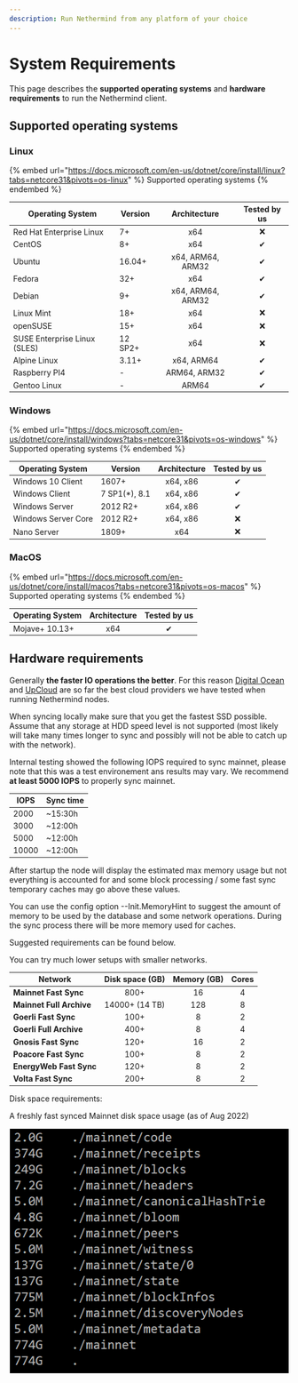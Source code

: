 ```yaml
---
description: Run Nethermind from any platform of your choice
---
```


# System Requirements

This page describes the **supported operating systems** and **hardware requirements** to run the Nethermind client.&#x20;

## Supported operating systems

### Linux

{% embed url="https://docs.microsoft.com/en-us/dotnet/core/install/linux?tabs=netcore31&pivots=os-linux" %}
Supported operating systems
{% endembed %}

| Operating System             | Version |    Architecture   | Tested by us |
| ---------------------------- | ------- | :---------------: | :----------: |
| Red Hat Enterprise Linux     | 7+      |        x64        |       ❌      |
| CentOS                       | 8+      |        x64        |       ✔      |
| Ubuntu                       | 16.04+  | x64, ARM64, ARM32 |       ✔      |
| Fedora                       | 32+     |        x64        |       ✔      |
| Debian                       | 9+      | x64, ARM64, ARM32 |       ✔      |
| Linux Mint                   | 18+     |        x64        |       ❌      |
| openSUSE                     | 15+     |        x64        |       ❌      |
| SUSE Enterprise Linux (SLES) | 12 SP2+ |        x64        |       ❌      |
| Alpine Linux                 | 3.11+   |     x64, ARM64    |       ✔      |
| Raspberry PI4                | -       |    ARM64, ARM32   |       ✔      |
| Gentoo Linux                 | -       |       ARM64       |       ✔      |

### Windows

{% embed url="https://docs.microsoft.com/en-us/dotnet/core/install/windows?tabs=netcore31&pivots=os-windows" %}
Supported operating systems
{% endembed %}

| Operating System    | Version        | Architecture | Tested by us |
| ------------------- | -------------- | :----------: | :----------: |
| Windows 10 Client   | 1607+          |   x64, x86   |       ✔      |
| Windows Client      | 7 SP1(\*), 8.1 |   x64, x86   |       ✔      |
| Windows Server      | 2012 R2+       |   x64, x86   |       ✔      |
| Windows Server Core | 2012 R2+       |   x64, x86   |       ❌      |
| Nano Server         | 1809+          |      x64     |       ❌      |

### MacOS

{% embed url="https://docs.microsoft.com/en-us/dotnet/core/install/macos?tabs=netcore31&pivots=os-macos" %}
Supported operating systems
{% endembed %}

| Operating System | Architect**ure** | **Tested by us** |
| ---------------- | :--------------: | :--------------: |
| Mojave+ 10.13+   |        x64       |         ✔        |

## Hardware requirements

Generally **the faster IO operations the better**. For this reason [Digital Ocean](https://www.digitalocean.com/) and [UpCloud](https://upcloud.com/) are so far the best cloud providers we have tested when running Nethermind nodes.

When syncing locally make sure that you get the fastest SSD possible. Assume that any storage at HDD speed level is not supported (most likely will take many times longer to sync and possibly will not be able to catch up with the network).

Internal testing showed the following IOPS required to sync mainnet, please note that this was a test environement ans results may vary. We recommend **at least 5000 IOPS** to properly sync mainnet. &#x20;

| IOPS  | Sync time |
| ----- | --------- |
| 2000  | \~15:30h  |
| 3000  | \~12:00h  |
| 5000  | \~12:00h  |
| 10000 | \~12:00h  |

After startup the node will display the estimated max memory usage but not everything is accounted for and some block processing / some fast sync temporary caches may go above these values.

You can use the config option --Init.MemoryHint to suggest the amount of memory to be used by the database and some network operations. During the sync process there will be more memory used for caches.

Suggested requirements can be found below.

You can try much lower setups with smaller networks.

| Network                  | Disk space (GB) | Memory (GB) | Cores |
| ------------------------ | :-------------: | :---------: | :---: |
| **Mainnet Fast Sync**    |       800+      |      16     |   4   |
| **Mainnet Full Archive** |  14000+ (14 TB) |     128     |   8   |
| **Goerli Fast Sync**     |       100+      |      8      |   2   |
| **Goerli Full Archive**  |       400+      |      8      |   4   |
| **Gnosis Fast Sync**     |       120+      |      16     |   2   |
| **Poacore Fast Sync**    |       100+      |      8      |   2   |
| **EnergyWeb Fast Sync**  |       120+      |      8      |   2   |
| **Volta Fast Sync**      |       200+      |      8      |   2   |

Disk space requirements:

A freshly fast synced Mainnet disk space usage (as of Aug 2022)

![](../.gitbook/assets/image.png)
